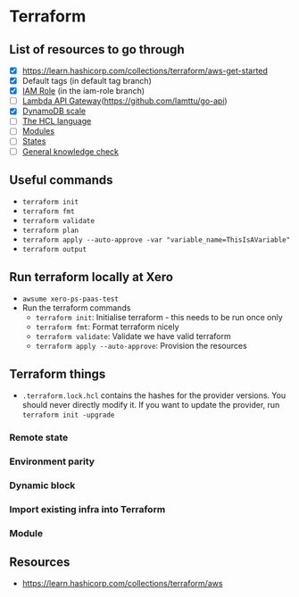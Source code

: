 # Terraform

## List of resources to go through
- [x] https://learn.hashicorp.com/collections/terraform/aws-get-started
- [x] Default tags (in default tag branch)
- [x] [IAM Role](https://learn.hashicorp.com/tutorials/terraform/aws-iam-policy?in=terraform/aws) (in the iam-role branch)
- [ ] [Lambda API Gateway](https://learn.hashicorp.com/tutorials/terraform/lambda-api-gateway?in=terraform/aws)(https://github.com/lamttu/go-api)
- [x] [DynamoDB scale](https://learn.hashicorp.com/tutorials/terraform/aws-dynamodb-scale?in=terraform/aws)
- [ ] [The HCL language](https://learn.hashicorp.com/collections/terraform/configuration-language)
- [ ] [Modules](https://learn.hashicorp.com/collections/terraform/modules)
- [ ] [States](https://learn.hashicorp.com/collections/terraform/state)
- [ ] [General knowledge check](https://learn.hashicorp.com/tutorials/terraform/associate-study?in=terraform/certification)

## Useful commands
- `terraform init`
- `terraform fmt`
- `terraform validate`
- `terraform plan`
- `terraform apply --auto-approve -var "variable_name=ThisIsAVariable"`
- `terraform output` 

## Run terraform locally at Xero
- `awsume xero-ps-paas-test`
- Run the terraform commands
  - `terraform init`: Initialise terraform - this needs to be run once only
  - `terraform fmt`: Format terraform nicely
  - `terraform validate`: Validate we have valid terraform
  - `terraform apply --auto-approve`: Provision the resources

## Terraform things
- `.terraform.lock.hcl` contains the hashes for the provider versions. You should never directly modify it.
If you want to update the provider, run `terraform init -upgrade`

### Remote state

### Environment parity

### Dynamic block

### Import existing infra into Terraform

### Module

## Resources
- https://learn.hashicorp.com/collections/terraform/aws